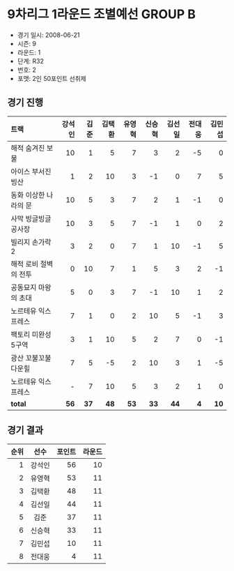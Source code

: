 # 9차리그 1라운드 조별예선 GROUP B

- 경기 일시: 2008-06-21
- 시즌: 9
- 라운드: 1
- 단계: R32
- 번호: 2
- 포맷: 2인 50포인트 선취제





## 경기 진행

| 트랙 | 강석인 | 김준 | 김택환 | 유영혁 | 신승혁 | 김선일 | 전대웅 | 김민섭 |
|:---|---:|---:|---:|---:|---:|---:|---:|---:|
| 해적 숨겨진 보물 | 10 | 1 | 5 | 7 | 3 | 2 | -5 | 0 |
| 아이스 부서진 빙산 | 1 | 2 | 10 | 3 | -1 | 0 | 7 | 5 |
| 동화 이상한 나라의 문 | 10 | 5 | 3 | 7 | 2 | 1 | -1 | 0 |
| 사막 빙글빙글 공사장 | 10 | 3 | 5 | 7 | -1 | 1 | 0 | 2 |
| 빌리지 손가락 2 | 3 | 2 | 0 | 7 | 1 | 10 | -1 | 5 |
| 해적 로비 절벽의 전투 | 0 | 10 | 7 | 1 | 5 | 3 | 2 | -1 |
| 공동묘지 마왕의 초대 | 5 | 0 | 3 | 7 | -1 | 10 | 1 | 2 |
| 노르테유 익스프레스 | 7 | 1 | 0 | 2 | 10 | 5 | -1 | 3 |
| 팩토리 미완성 5구역 | 3 | 1 | 10 | 5 | 2 | 7 | 0 | -1 |
| 광산 꼬불꼬불 다운힐 | 7 | 5 | -5 | 2 | 10 | 3 | 1 | -5 |
| 노르테유 익스프레스 | - | 7 | 10 | 5 | 3 | 2 | 1 | 0 |
| __total__ | __56__ | __37__ | __48__ | __53__ | __33__ | __44__ | __4__ | __10__ |




## 경기 결과

| 순위 | 선수 | 포인트 | 라운드 |
|---:|:---:|---:|---:|
| 1 | 강석인 | 56 | 10 |
| 2 | 유영혁 | 53 | 11 |
| 3 | 김택환 | 48 | 11 |
| 4 | 김선일 | 44 | 11 |
| 5 | 김준 | 37 | 11 |
| 6 | 신승혁 | 33 | 11 |
| 7 | 김민섭 | 10 | 11 |
| 8 | 전대웅 | 4 | 11 |

